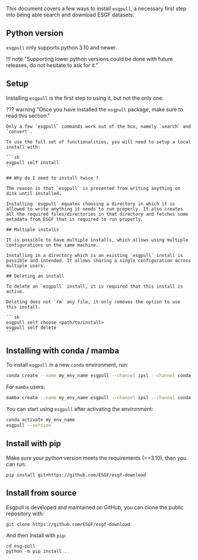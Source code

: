 This document covers a few ways to install `esgpull`, a necessary first step into being able search and download ESGF datasets.

## Python version

`esgpull` only supports python 3.10 and newer.

!!! note "Supporting lower python versions could be done with future releases, do not hesitate to ask for it."


## Setup

Installing `esgpull` is the first step to using it, but not the only one.

??? warning "Once you have installed the `esgpull` package, make sure to read this section."

    Only a few `esgpull` commands work out of the box, namely `search` and `convert`.

    To use the full set of functionalities, you will need to setup a local install with:

    ```sh
    esgpull self install
    ```

    ## Why do I need to install twice ?

    The reason is that `esgpull` is prevented from writing anything on disk until installed.

    Installing `esgpull` equates choosing a directory in which it is allowed to write anything it needs to run properly. It also creates all the required files/directories in that directory and fetches some metadata from ESGF that is required to run properly.

    ## Multiple installs

    It is possible to have multiple installs, which allows using multiple configurations on the same machine.

    Installing in a directory which is an existing `esgpull` install is possible and intended. It allows sharing a single configuration across multiple users.

    ## Deleting an install

    To delete an `esgpull` install, it is required that this install is active.

    Deleting does not `rm` any file, it only removes the option to use this install.

    ```sh
    esgpull self choose <path/to/install>
    esgpull self delete
    ```


## Installing with conda / mamba

To install `esgpull` in a new `conda` environment, run:

```sh
conda create --name my_env_name esgpull --channel ipsl --channel conda-forge
```

For `mamba` users:

```sh
mamba create --name my_env_name esgpull --channel ipsl --channel conda-forge
```

You can start using `esgpull` after activating the environment:

```sh
conda activate my_env_name
esgpull --version
```


## Install with pip

Make sure your python version meets the requirements (>=3.10), then you can run:

```shell title="Install esgpull from pip"
pip install git+https://github.com/ESGF/esgf-download
```


## Install from source

Esgpull is developed and maintained on GitHub, you can clone the public repository with:

```shell
git clone https://github.com/ESGF/esgf-download
```

And then install with `pip`:

```
cd esg-pull
python -m pip install .
```
